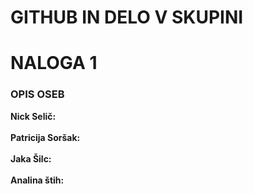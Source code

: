 # GITHUB IN DELO V SKUPINI


<h1>NALOGA 1</h1>
<h3>OPIS OSEB</h3>
<b>Nick Selič:</b>
<br>
<br>
<b>Patricija Soršak:</b>
<br>
<br>
<b>Jaka Šilc:</b>
<br>
<br>
<b>Analina štih:</b>
